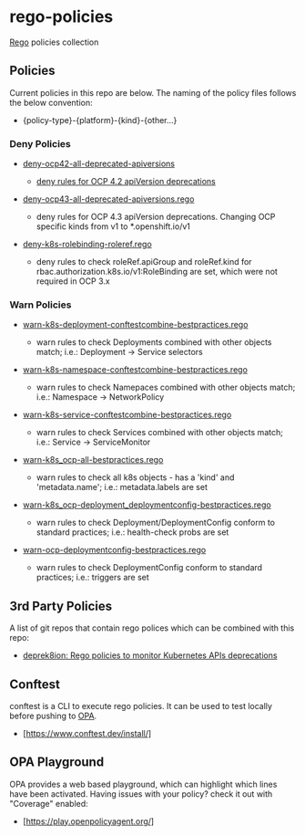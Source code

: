 # rego-policies
[Rego](https://www.openpolicyagent.org/docs/latest/policy-language/) policies collection

## Policies
Current policies in this repo are below. The naming of the policy files follows the below convention:
- {policy-type}-{platform}-{kind}-{other...}

### Deny Policies
- [deny-ocp42-all-deprecated-apiversions](policy/deny-ocp42-all-deprecated-apiversion.rego)
    - [deny rules for OCP 4.2 apiVersion deprecations](https://docs.openshift.com/container-platform/4.2/release_notes/ocp-4-2-release-notes.html#ocp-4-2-deprecated-features)

- [deny-ocp43-all-deprecated-apiversions.rego](policy/deny-ocp43-all-deprecated-apiversions.rego)
    - deny rules for OCP 4.3 apiVersion deprecations. Changing OCP specific kinds from v1 to *.openshift.io/v1

- [deny-k8s-rolebinding-roleref.rego](policy/deny-k8s-rolebinding-roleref.rego)
    - deny rules to check roleRef.apiGroup and roleRef.kind for rbac.authorization.k8s.io/v1:RoleBinding are set, which were not required in OCP 3.x

### Warn Policies
- [warn-k8s-deployment-conftestcombine-bestpractices.rego](policy/warn-k8s-deployment-conftestcombine-bestpractices.rego)
    - warn rules to check Deployments combined with other objects match; i.e.: Deployment -> Service selectors

- [warn-k8s-namespace-conftestcombine-bestpractices.rego](policy/warn-k8s-namespace-conftestcombine-bestpractices.rego)
    - warn rules to check Namepaces combined with other objects match; i.e.: Namespace -> NetworkPolicy

- [warn-k8s-service-conftestcombine-bestpractices.rego](policy/warn-k8s-service-conftestcombine-bestpractices.rego)
    - warn rules to check Services combined with other objects match; i.e.: Service -> ServiceMonitor

- [warn-k8s_ocp-all-bestpractices.rego](policy/warn-k8s_ocp-all-bestpractices.rego)
    - warn rules to check all k8s objects - has a 'kind' and 'metadata.name'; i.e.: metadata.labels are set

- [warn-k8s_ocp-deployment_deploymentconfig-bestpractices.rego](policy/warn-k8s_ocp-deployment_deploymentconfig-bestpractices.rego)
    - warn rules to check Deployment/DeploymentConfig conform to standard practices; i.e.: health-check probs are set

- [warn-ocp-deploymentconfig-bestpractices.rego](policy/warn-ocp-deploymentconfig-bestpractices.rego)
    - warn rules to check DeploymentConfig conform to standard practices; i.e.: triggers are set

## 3rd Party Policies
A list of git repos that contain rego polices which can be combined with this repo:
- [deprek8ion: Rego policies to monitor Kubernetes APIs deprecations](https://github.com/swade1987/deprek8ion)

## Conftest
conftest is a CLI to execute rego policies. It can be used to test locally before pushing to [OPA](https://www.openpolicyagent.org/).
- [https://www.conftest.dev/install/]

## OPA Playground
OPA provides a web based playground, which can highlight which lines have been activated. Having issues with your policy? check it out with "Coverage" enabled:
- [https://play.openpolicyagent.org/]